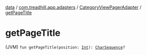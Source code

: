 [data](../../index.md) / [com.treadhill.app.adapters](../index.md) / [CategoryViewPagerAdapter](index.md) / [getPageTitle](./get-page-title.md)

# getPageTitle

(JVM) `fun getPageTitle(position: `[`Int`](https://kotlinlang.org/api/latest/jvm/stdlib/kotlin/-int/index.html)`): `[`CharSequence`](https://kotlinlang.org/api/latest/jvm/stdlib/kotlin/-char-sequence/index.html)`?`